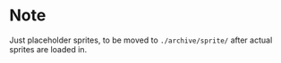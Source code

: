 # Note

Just placeholder sprites, to be moved to `./archive/sprite/` after actual sprites are loaded in.